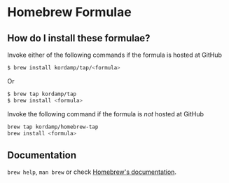 # Homebrew Formulae

## How do I install these formulae?
Invoke either of the following commands if the formula is hosted at GitHub

```sh
$ brew install kordamp/tap/<formula>
```

Or

```sh
$ brew tap kordamp/tap
$ brew install <formula>
```

Invoke the following command if the formula is *not* hosted at GitHub

```sh
brew tap kordamp/homebrew-tap 
brew install <formula>
```

## Documentation
`brew help`, `man brew` or check [Homebrew's documentation](https://docs.brew.sh).